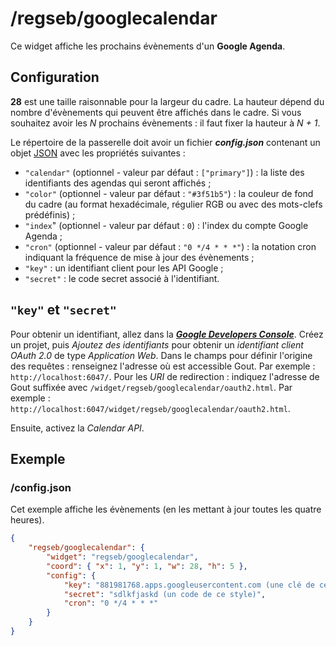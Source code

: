# /regseb/googlecalendar

Ce widget affiche les prochains évènements d'un **Google Agenda**.

## Configuration

**28** est une taille raisonnable pour la largeur du cadre. La hauteur dépend
du nombre d'évènements qui peuvent être affichés dans le cadre. Si vous
souhaitez avoir les *N* prochains évènements : il faut fixer la hauteur à
*N + 1*.

Le répertoire de la passerelle doit avoir un fichier ***config.json***
contenant un objet [JSON](http://www.json.org "JavaScript Object Notation")
avec les propriétés suivantes :

- `"calendar"` (optionnel - valeur par défaut : `["primary"]`) : la liste des
  identifiants des agendas qui seront affichés ;
- `"color"` (optionnel - valeur par défaut : `"#3f51b5"`) : la couleur de fond
  du cadre (au format hexadécimale, régulier RGB ou avec des mots-clefs
  prédéfinis) ;
- `"index`" (optionnel - valeur par défaut : `0`) : l'index du compte Google
  Agenda ;
- `"cron"` (optionnel - valeur par défaut : `"0 */4 * * *"`) : la notation cron
  indiquant la fréquence de mise à jour des évènements ;
- `"key"` : un identifiant client pour les API Google ;
- `"secret"` : le code secret associé à l'identifiant.

## `"key"` et `"secret"`

Pour obtenir un identifiant, allez dans la
***[Google Developers Console](//console.developers.google.com/)***. Créez un
projet, puis *Ajoutez des identifiants* pour obtenir un *identifiant client
OAuth 2.0* de type *Application Web*. Dans le champs pour définir l'origine des
requêtes : renseignez l'adresse où est accessible Gout. Par exemple :
`http://localhost:6047/`. Pour les *URI* de redirection : indiquez l'adresse de
Gout suffixée avec `/widget/regseb/googlecalendar/oauth2.html`. Par exemple :
`http://localhost:6047/widget/regseb/googlecalendar/oauth2.html`.

Ensuite, activez la *Calendar API*.

## Exemple

### /config.json

Cet exemple affiche les évènements (en les mettant à jour toutes les quatre
heures).

```JSON
{
    "regseb/googlecalendar": {
        "widget": "regseb/googlecalendar",
        "coord": { "x": 1, "y": 1, "w": 28, "h": 5 },
        "config": {
            "key": "881981768.apps.googleusercontent.com (une clé de ce style)",
            "secret": "sdlkfjaskd (un code de ce style)",
            "cron": "0 */4 * * *"
        }
    }
}
```
